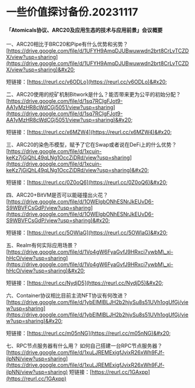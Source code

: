 # 一些价值探讨备份.20231117

#### 「Atomicals协议、ARC20及应用生态的技术与应用前景」会议概要

一、ARC20相比于BRC20和Pipe有什么优势和劣势？ [https://drive.google.com/file/d/1UFYH9AmqDJUBwuwwdn2brt8CrLvTCZDX/view?usp=sharing](https://drive.google.com/file/d/1UFYH9AmqDJUBwuwwdn2brt8CrLvTCZDX/view?usp=sharing)&#x20;

短链接：[https://reurl.cc/v6ODLo](https://reurl.cc/v6ODLo)&#x20;

二、ARC20使用的挖矿机制Bitwork是什么？能否带来更为公平的初始分配？ [https://drive.google.com/file/d/1sq7RCIgFJot9-AA1yMzHR8cWdCGj5051/view?usp=sharing](https://drive.google.com/file/d/1sq7RCIgFJot9-AA1yMzHR8cWdCGj5051/view?usp=sharing)&#x20;

短链接：[https://reurl.cc/x6MZW4](https://reurl.cc/x6MZW4)&#x20;



三、ARC20的染色币模型，赋予了它在Swap或者说在DeFi上的什么优势？ [https://drive.google.com/file/d/1xcuin-keKz7jGiQhL49qLNg1OccZiDRd/view?usp=sharing](https://drive.google.com/file/d/1xcuin-keKz7jGiQhL49qLNg1OccZiDRd/view?usp=sharing)&#x20;

短链接：[https://reurl.cc/0Z0oQ6](https://reurl.cc/0Z0oQ6)&#x20;



四、ARC20+BitVM是否可以能碰撞出火花？ [https://drive.google.com/file/d/1OWElgbONhESNrJkEUvD6-S9WBVFCsGdP/view?usp=sharing](https://drive.google.com/file/d/1OWElgbONhESNrJkEUvD6-S9WBVFCsGdP/view?usp=sharing)&#x20;

短链接：[https://reurl.cc/5OWlaG](https://reurl.cc/5OWlaG)&#x20;



五、Realm有何实际应用场景？ [https://drive.google.com/file/d/1Vo4gW6FyaGvfJ9HRxci7ywbM\_xi-hHcO/view?usp=sharing](https://drive.google.com/file/d/1Vo4gW6FyaGvfJ9HRxci7ywbM\_xi-hHcO/view?usp=sharing)&#x20;

短链接：[https://reurl.cc/NydjD5](https://reurl.cc/NydjD5)&#x20;



六、Container协议相比目前主流NFT协议有何改进？ [https://drive.google.com/file/d/1ybEIMlBLJH2b2hjySu8s51UVh1ogUfGj/view?usp=sharing](https://drive.google.com/file/d/1ybEIMlBLJH2b2hjySu8s51UVh1ogUfGj/view?usp=sharing)&#x20;

短链接：[https://reurl.cc/m05nNG](https://reurl.cc/m05nNG)&#x20;



七、RPC节点服务器有什么用？ 如何自己搭建一台RPC节点服务器？ [https://drive.google.com/file/d/1xuLJREMExigfJvixR26xWh9FJf-ilpNN/view?usp=sharing](https://drive.google.com/file/d/1xuLJREMExigfJvixR26xWh9FJf-ilpNN/view?usp=sharing) 短链接：[https://reurl.cc/1GAxpp](https://reurl.cc/1GAxpp)
